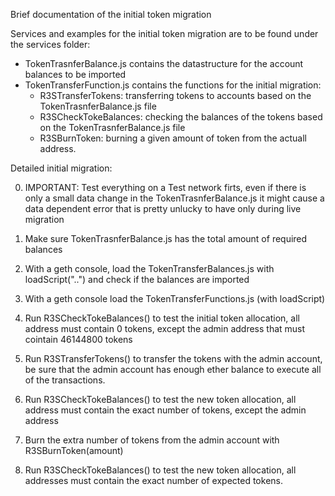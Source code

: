 Brief documentation of the initial token migration

Services and examples for the initial token migration are to be found under the services folder:

- TokenTrasnferBalance.js contains the datastructure for the account balances to be imported
- TokenTransferFunction.js contains the functions for the initial migration:
    -   R3STransferTokens: transferring tokens to accounts based on the TokenTrasnferBalance.js file
    -   R3SCheckTokeBalances: checking the balances of the tokens based on the TokenTrasnferBalance.js file
    -   R3SBurnToken: burning a given amount of token from the actuall address.

Detailed initial migration:

0. IMPORTANT: Test everything on a Test network firts, even if there is only a small data change in the TokenTrasnferBalance.js it might cause a data dependent error that is pretty unlucky to have only during live migration

1. Make sure TokenTrasnferBalance.js has the total amount of required balances

2. With a geth console, load the TokenTransferBalances.js with loadScript("..") and check if the balances are imported

3. With a geth console load the TokenTransferFunctions.js (with loadScript)

4. Run R3SCheckTokeBalances() to test the initial token allocation, all address must contain 0 tokens, except the admin address that must cointain 46144800 tokens

5. Run R3STransferTokens() to transfer the tokens with the admin account, be sure that the admin account has enough ether balance to execute all of the transactions. 

6.  Run R3SCheckTokeBalances() to test the new token allocation, all address must contain the exact number of tokens, except the admin address

7.  Burn the extra number of tokens from the admin account with R3SBurnToken(amount) 

8.  Run R3SCheckTokeBalances() to test the new token allocation, all addresses must contain the exact number of expected tokens.
